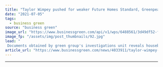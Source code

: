 ```yaml
---
title: "Taylor Wimpey pushed for weaker Future Homes Standard, Greenpeace investigation reveals"
date: "2021-07-05"
tags: 
  - business green
source: "business green"
image_url: "https://www.businessgreen.com/api/v1/wps/6488561/3d49df52-f429-4958-a4e2-92520df7e2f2/7/iStock-171345969-185x114.jpg"
image_fp: "/assets/img/post_thumbnails/92.jpg"
lead: "
 Documents obtained by green group's investigations unit reveals housebuilder told government its plan to slash emissions by at least 75 per cent by 2025 were 'too ambitious' ..."
article_url: "https://www.businessgreen.com/news/4033911/taylor-wimpey-pushed-weaker-future-homes-standard-greenpeace-investigation-reveals"
---
```


---
